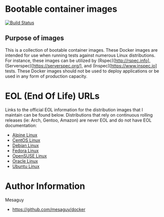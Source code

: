 # Bootable container images
[![Build Status](https://api.travis-ci.org/mesaguy/docker.svg?branch=master)](https://travis-ci.org/mesaguy/docker)

## Purpose of images
This is a collection of bootable container images. These Docker images are intended for use when running tests against numerous Linux distributions. For instance, these images can be utilized by (Rspec)[http://rspec.info], (Serverspec)[https://serverspec.org/], and (Inspec)[https://www.inspec.io] tests. These Docker images should not be used to deploy applications or be used in any form of production capacity.


# EOL (End Of Life) URLs
Links to the official EOL information for the distribution images that I maintain can be found below. Distributions that rely on continuous rolling releases (ie: Arch, Gentoo, Amazon) are never EOL and do not have EOL documentation:

- [Alpine Linux](https://wiki.alpinelinux.org/wiki/Alpine_Linux:Releases)
- [CentOS Linux](https://wiki.centos.org/FAQ/General)
- [Debian Linux](https://wiki.debian.org/DebianReleases)
- [Fedora Linux](https://fedoraproject.org/wiki/End_of_life)
- [OpenSUSE Linux](https://en.opensuse.org/Lifetime)
- [Oracle Linux](https://www.oracle.com/a/ocom/docs/elsp-lifetime-069338.pdf)
- [Ubuntu Linux](https://wiki.ubuntu.com/Releases)

# Author Information
Mesaguy
- https://github.com/mesaguy/docker
